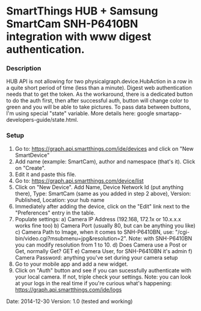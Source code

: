 # SmartThings HUB + Samsung SmartCam SNH-P6410BN integration with www digest authentication.

### Description

HUB API is not allowing for two physicalgraph.device.HubAction in a row in a quite short period of time (less than a minute). Digest web authentication needs that to get the token. As the workaround, there is a dedicated button to do the auth first, then after successful auth, button will change color to green and you will be able to take pictures. To pass data between buttons, I'm using special "state" variable. More details here: google smartapp-developers-guide/state.html.
 
### Setup
1. Go to: https://graph.api.smartthings.com/ide/devices and click on "New SmartDevice"
2. Add name (example: SmartCam), author and namespace (that's it). Click on "Create".
3. Edit it and paste this file.
4. Go to: https://graph.api.smartthings.com/device/list
5. Click on "New Device". Add Name, Device Network Id (put anything there), Type: SmartCam (same as you added in step 2 above),
   Version: Published, Location: your hub name
6. Immediately after adding the device, click on the "Edit" link next to the "Preferences" entry in the table.
7. Populate settings:
  a) Camera IP Address (192.168, 172.1x or 10.x.x.x works fine too)
  b) Camera Port (usually 80, but can be anything you like)
  c) Camera Path to Image, when it comes to SNH-P6410BN, use: "/cgi-bin/video.cgi?msubmenu=jpg&resolution=2".
     Note: with SNH-P6410BN you can modify resolution from 1 to 10.
  d) Does Camera use a Post or Get, normally Get? GET
  e) Camera User, for SNH-P6410BN it's admin
  f) Camera Password: anything you've set during your camera setup
8. Go to your mobile app and add a new widget.
9. Click on "Auth" button and see if you can sucessfully authenticate with your local camera. If not, triple check your settings.
  Note: you can look at your logs in the real time if you're curious what's happening: https://graph.api.smartthings.com/ide/logs
 
Date: 2014-12-30
Version: 1.0 (tested and working)
 